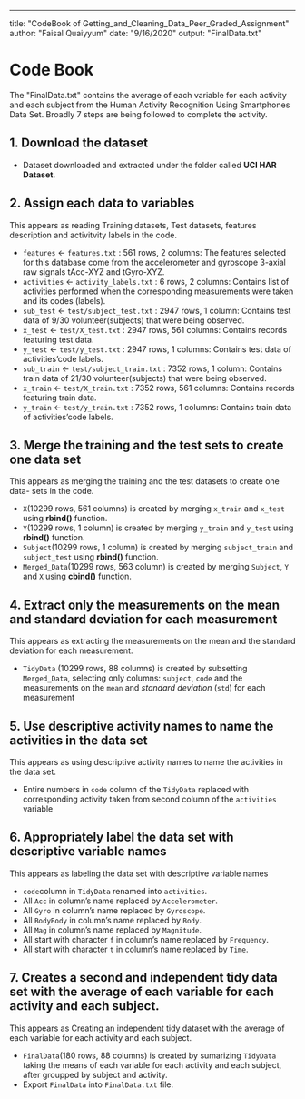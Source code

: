 ---
title: "CodeBook of Getting_and_Cleaning_Data_Peer_Graded_Assignment"
author: "Faisal Quaiyyum"
date: "9/16/2020"
output: "FinalData.txt"



# Code Book
The "FinalData.txt" contains the average of each variable for each activity and 
each subject from the Human Activity Recognition Using Smartphones Data Set. 
Broadly 7 steps are being followed to complete the activity. 

## 1. Download the dataset
 - Dataset downloaded and extracted under the folder called **UCI HAR Dataset**.

## 2. Assign each data to variables
This appears as reading Training datasets, Test datasets, features description and 
activitvity labels in the code. 

 - `features` <- `features.txt` : 561 rows, 2 columns:
The features selected for this database come from the accelerometer and 
gyroscope 3-axial raw signals tAcc-XYZ and tGyro-XYZ.
 - `activities` <- `activity_labels.txt` : 6 rows, 2 columns:
Contains list of activities performed when the corresponding measurements were taken and 
its codes (labels).
 - `sub_test` <- `test/subject_test.txt` : 2947 rows, 1 column:
Contains test data of 9/30 volunteer(subjects) that were being observed.
 - `x_test` <- `test/X_test.txt` : 2947 rows, 561 columns:
Contains records featuring test data.
 - `y_test` <- `test/y_test.txt` : 2947 rows, 1 columns:
Contains test data of activities’code labels.
 - `sub_train` <- `test/subject_train.txt` : 7352 rows, 1 column:
Contains train data of 21/30 volunteer(subjects) that were being observed.
 - `x_train` <- `test/X_train.txt` : 7352 rows, 561 columns:
Contains records featuring train data.
 - `y_train` <- `test/y_train.txt` : 7352 rows, 1 columns:
Contains train data of activities’code labels.

## 3. Merge the training and the test sets to create one data set
This appears as merging the training and the test datasets to create one data-
sets in the code. 

 - `X`(10299 rows, 561 columns) is created by merging `x_train` and `x_test` 
using **rbind()** function.
 - `Y`(10299 rows, 1 column) is created by merging `y_train` and `y_test` 
using **rbind()** function.
 - `Subject`(10299 rows, 1 column) is created by merging `subject_train` and `subject_test` using **rbind()** function.
 - `Merged_Data`(10299 rows, 563 column) is created by merging `Subject`, `Y` and `X` using **cbind()** function.

## 4. Extract only the measurements on the mean and standard deviation for each measurement
This appears as extracting the measurements on the mean and the standard deviation for each measurement. 

 - `TidyData` (10299 rows, 88 columns) is created by subsetting `Merged_Data`, selecting only columns: `subject`, `code` and the measurements on the `mean` and *standard deviation* (`std`) for each measurement

## 5. Use descriptive activity names to name the activities in the data set
This appears as using descriptive activity names to name the activities in the data set.

 - Entire numbers in `code` column of the `TidyData` replaced with corresponding activity taken from second column of the `activities` variable

## 6. Appropriately label the data set with descriptive variable names
This appears as labeling the data set with descriptive variable names

 - `code`column in `TidyData` renamed into `activities`.
 - All `Acc` in column’s name replaced by `Accelerometer`.
 - All `Gyro` in column’s name replaced by `Gyroscope`. 
 - All `BodyBody` in column’s name replaced by `Body`.
 - All `Mag` in column’s name replaced by `Magnitude`.
 - All start with character `f` in column’s name replaced by `Frequency`. 
 - All start with character `t` in column’s name replaced by `Time`.
 
## 7. Creates a second and independent tidy data set with the average of each variable for each activity and each subject.
This appears as Creating an independent tidy dataset with the average of each variable for each activity and each subject.

 - `FinalData`(180 rows, 88 columns) is created by sumarizing `TidyData` taking the means of each variable for each activity and each subject, after groupped by subject and activity. 
 - Export `FinalData` into `FinalData.txt` file.



